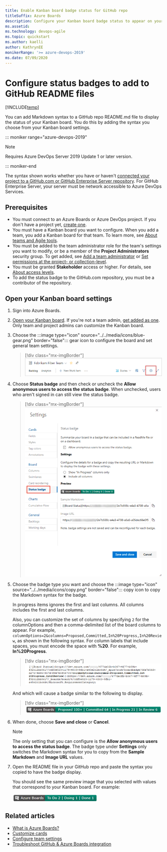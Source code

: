 ```yaml
---
title: Enable Kanban board badge status for GitHub repo
titleSuffix: Azure Boards
description: Configure your Kanban board badge status to appear on your GitHub repo  
ms.assetid: 
ms.technology: devops-agile
ms.topic: quickstart
ms.author: kaelli
author: KathrynEE
monikerRange: '>= azure-devops-2019'
ms.date: 07/09/2020
---
```


# Configure status badges to add to GitHub README files 

[!INCLUDE[temp](../includes/version-vsts-plus-azdevserver-2019.md)] 
 
You can add Markdown syntax to a GitHub repo README.md file to display the status of your Kanban board. You do this by adding the syntax you choose from your Kanban board settings.  

::: moniker range="azure-devops-2019"

> [!NOTE]   
> Requires Azure DevOps Server 2019 Update 1 or later version. 

::: moniker-end

The syntax shown works whether you have or haven't [connected your project to a GitHub.com or GitHub Enterprise Server repository](connect-to-github.md). For GitHub Enterprise Server, your server must be network accessible to Azure DevOps Services. 

## Prerequisites 

* You must connect to an Azure Boards or Azure DevOps project. If you don't have a project yet, [create one](../../boards/get-started/sign-up-invite-teammates.md). 
* You must have a Kanban board you want to configure. When you add a team, you add a Kanban board for that team. To learn more, see [About teams and Agile tools](../../organizations/settings/about-teams-and-settings.md).
* You must be added to the team administrator role for the team's settings you want to modify, or be a member of the <strong>Project Administrators</strong> security group. To get added, see [Add a team administrator](/azure/devops/organizations/settings/add-team-administrator) or [Set permissions at the project- or collection-level](/azure/devops/organizations/security/set-project-collection-level-permissions).
* You must be granted <strong>Stakeholder</strong> access or higher. For details, see [About access levels](/azure/devops/organizations/security/access-levels).
* To add the status badge to the GitHub.com repository, you must be a contributor of the repository.  


## Open your Kanban board settings 

1. Sign into Azure Boards. 

1.  [Open your Kanban board](../boards/kanban-quickstart.md). If you're not a team admin, [get added as one](../../organizations/settings/add-team-administrator.md). Only team and project admins can customize the Kanban board.

1. Choose the  :::image type="icon" source="../../media/icons/blue-gear.png" border="false":::  gear icon to configure the board and set general team settings.  

	> [!div class="mx-imgBorder"]
	> ![Open board settings for a team, vert nav](../../organizations/settings/media/configure-team/open-board-settings.png)  

1. Choose <strong>Status badge</strong> and then check or uncheck the <strong>Allow anonymous users to access the status badge</strong>. When unchecked, users who aren't signed in can still view the status badge.

	> [!div class="mx-imgBorder"]
	> ![Settings,Status badge](media/badges/status-badge.png) 

1. Choose the badge type you want and choose the :::image type="icon" source="../../media/icons/copy.png" border="false"::: copy icon to copy the Markdown syntax for the badge. 

	In progress items ignores the first and last columns.
	All columns includes the first and last columns. 
	
	Also, you can customize the set of columns by specifying `2` for the columnOptions and then a comma-delimited list of the board columns to appear. For example, `columnOptions=2&columns=Proposed,Committed,In%20Progress,In%20Review`, as shown in the following syntax. For column labels that include spaces, you must encode the space with <strong>%20</strong>. For example, <strong>In%20Progress</strong>.

	> [!div class="mx-imgBorder"]
	> ![Settings,Status badge](media/badges/badge-syntax.png) 

	And which will cause a badge similar to the following to display. 

	> [!div class="mx-imgBorder"]
	> ![Settings,Status badge](media/badges/custom-columns.png) 

1. When done, choose <strong>Save and close</strong> or <strong>Cancel</strong>.

	> [!NOTE]  
	> The only setting that you can configure is the <strong>Allow anonymous users to access the status badge</strong>. The badge type under <strong> Settings</strong> only switches the  Markdown syntax for you to copy from the <strong>Sample Markdown</strong> and <strong>Image URL</strong> values. 

1. Open the README file in your GitHub repo and paste the syntax you copied to have the badge display.  

	You should see the same preview image that you selected with values that correspond to your Kanban board. For example: 

	![Status badge in gitHub repo](media/badges/badge-status-all-columns.png) 


## Related articles

- [What is Azure Boards?](../get-started/what-is-azure-boards.md)
- [Customize cards](../boards/customize-cards.md)
- [Configure team settings](../../organizations/settings/manage-teams.md) 
- [Troubleshoot GitHub & Azure Boards integration](troubleshoot-github-connection.md)
